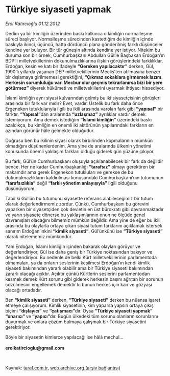 # Türkiye siyaseti yapmak

*Erol Katırcıoğlu 01.12.2012*

<div class="yazi"><p>Dedim ya bir kimliğin üzerinden baskı kalkınca o kimliğin normalleşme süreci başlıyor. Normalleşme sürecinden kastettiğim de kimliğin içinde baskıyla ikinci, üçüncü, hatta dördüncü plana gönderilmiş farklı düşünceler kendine yer buluyor. Bir tür güneşin altında kendine yer istiyor. Nitekim bu duruma son bir örnek, Cumhurbaşkanı Abdullah Gül’le Başbakan Erdoğan’ın BDP’li milletvekillerinin dokunulmazlıklarına ilişkin görüşlerindeki farklılıklar. Erdoğan, kesin ve katı bir ifadeyle <b>“Gereken yapılacaktır”</b> derken, Gül, 1990’lı yıllarda yaşanan DEP milletvekillerinin Meclis’ten atılmasına benzer bir dışlamaya girilmemesi gerektiğini, <b>“Çıkmaz sokaklara girmemek lazım. Herkesin sorumluluğu var. Mecbur olur geçmiş tekrarlanırsa bizi bir yere götürmez”</b> diyerek hükümeti ve milletvekillerini uyarmak ihtiyacı hissediyor.</p>
<p>İslami kimliğin aynı siyasi kulvarından gelmiş bu iki siyasetçisinin görüşleri arasında bir fark var mıdır? Evet, vardır. Üstelik bu fark daha önce Ergenekon tutuklularıyla ilgili bu ikili arasında varolan fark gibi <b>“yapısal”</b> bir farktır. <b>“Yapısal”</b>dan aralarında <b>“uzlaşmaz”</b> ayrılıklar vardır demek istemiyorum. Ama demek istediğim <b>“İslami kimliğin”</b> üzerindeki baskı azaldıkça, bu kimliğin en önemli iki aktörünün yapılarındaki farkların en azından görünür hâle gelmekte olduğudur.</p>
<p>Doğrusu ben bu ikilinin siyasi olarak birbirinden kopmalarının mümkün olmadığını düşünenlerdenim. Ama yine de aralarında ülkenin yönetimi konusunda önemli yaklaşım farkları olduğu giderek gün yüzüne çıkıyor.</p>
<p>Bu fark, Gül’ün Cumhurbaşkanı oluşuyla açıklanabilecek bir fark da değildir bence. Her ne kadar Cumhurbaşkanlığı <b>“tarafsız”</b> olmayı gerektiren bir makamdır ama gerek Ergenekon tutukluları ve gerekse de bu dokunulmazlıkların kaldırılması konusundaki Cumhurbaşkanı’nın tutumunun <b>“tarafsızlıkla”</b> değil <b>“farklı yönetim anlayışıyla”</b> ilgili olduğunu düşünüyorum. </p>
<p>Tabii ki Gül’ün bu tutumunu siyasette referans alabileceğimiz bir tutum olarak değerlendirmemiz zordur. Çünkü, Cumhurbaşkanı bu görevini yaparken bir siyasetçiden çok devletin en üst bürokratı gibi davranmaktadır ve yarın siyasete dönerse bu yaklaşımlarının onun ne ölçüde genel davranışları olacağını bilmemiz mümkün değildir. Ama yine de eğer bu ikili arasında bu olaylarla ortaya çıkan siyasi tutum farklarını açıklamak istersek sanırım Erdoğan’ınkini <b>“kimlik siyaseti”</b>, Gül’ünkünü ise <b>“Türkiye siyaseti”</b> olarak nitelememiz mümkündür. </p>
<p>Yani Erdoğan, İslami kimliğin içinden bakarak olayları görüyor ve değerlendiriyor, Gül ise daha geniş bir Türkiye noktasından bakıyor ve değerlendiriyor. Bu nedenle de belki Kürt milletvekillerinin parlamentoda olmamaları, ya da onların seslerinin kesilmesi Erdoğan’ın kendi kimlik siyaseti bakımından yararlı olabilir ama bir Türkiye siyaseti bakımından zararlı olacağı açıktır. Açıktır çünkü Kürtlerin seslerini parlamentodan kesmek demek Kürt sorunu gibi giderek herkesin başını ağrıtan bir sorunun çözülmesini engellemek demektir ki bunun herkes için kan ve gözyaşı olacağı ortadadır.</p>
<p>Ben <b>“kimlik siyaseti”</b> derken, <b>“Türkiye siyaseti”</b> derken bu nüansa işaret etmeye çalışıyorum. Kimlik siyasetinin, kim yaparsa yapsın ortaya çıkış biçimi <b>“dışlayıcı”</b> ve <b>“çatışmacı”</b>dır. Oysa <b>“Türkiye siyaseti yapmak”</b> <b>“onarıcı” </b>ve<b> “yapıcı”</b>dır. Bugün ülkedeki tüm sorunu olanların sorunlarını duyurmak ve onlara çözüm bulmaya çalışmak bir Türkiye siyasetini gerektiriyor. </p>
<p>Böyle bir siyasetin kimlerce yapılacağı ise hâlâ meçhul...<br/><br/><b>erolkatircioglu@gmail.com</b></p>
<p> </p>
</div>

Kaynak: [taraf.com.tr](http://www.taraf.com.tr/erol-katircioglu/makale-turkiye-siyaseti-yapmak.htm), [web.archive.org (arşiv bağlantısı)](http://web.archive.org/web/20131106114600/http://www.taraf.com.tr/erol-katircioglu/makale-turkiye-siyaseti-yapmak.htm)
